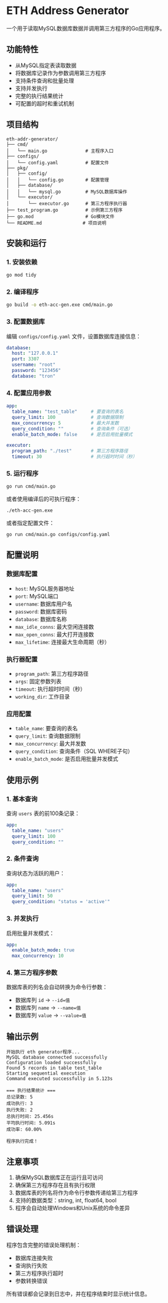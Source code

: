 # ETH Address Generator

一个用于读取MySQL数据库数据并调用第三方程序的Go应用程序。

## 功能特性

- 从MySQL指定表读取数据
- 将数据库记录作为参数调用第三方程序
- 支持条件查询和批量处理
- 支持并发执行
- 完整的执行结果统计
- 可配置的超时和重试机制

## 项目结构

```
eth-addr-generator/
├── cmd/
│   └── main.go              # 主程序入口
├── configs/
│   └── config.yaml          # 配置文件
├── pkg/
│   ├── config/
│   │   └── config.go        # 配置管理
│   ├── database/
│   │   └── mysql.go         # MySQL数据库操作
│   └── executor/
│       └── executor.go      # 第三方程序执行器
├── test_program.go          # 示例第三方程序
├── go.mod                   # Go模块文件
└── README.md               # 项目说明
```

## 安装和运行

### 1. 安装依赖

```bash
go mod tidy
```

### 2. 编译程序

```bash
go build -o eth-acc-gen.exe cmd/main.go
```

### 3. 配置数据库

编辑 `configs/config.yaml` 文件，设置数据库连接信息：

```yaml
database:
  host: "127.0.0.1"
  port: 3307
  username: "root"
  password: "123456"
  database: "tron"
```

### 4. 配置应用参数

```yaml
app:
  table_name: "test_table"     # 要查询的表名
  query_limit: 100             # 查询数据限制
  max_concurrency: 5           # 最大并发数
  query_condition: ""          # 查询条件（可选）
  enable_batch_mode: false     # 是否启用批量模式

executor:
  program_path: "./test"       # 第三方程序路径
  timeout: 30                  # 执行超时时间（秒）
```

### 5. 运行程序

```bash
go run cmd/main.go
```
或者使用编译后的可执行程序：
```bash
./eth-acc-gen.exe
```

或者指定配置文件：

```bash
go run cmd/main.go configs/config.yaml
```

## 配置说明

### 数据库配置

- `host`: MySQL服务器地址
- `port`: MySQL端口
- `username`: 数据库用户名
- `password`: 数据库密码
- `database`: 数据库名称
- `max_idle_conns`: 最大空闲连接数
- `max_open_conns`: 最大打开连接数
- `max_lifetime`: 连接最大生命周期（秒）

### 执行器配置

- `program_path`: 第三方程序路径
- `args`: 固定参数列表
- `timeout`: 执行超时时间（秒）
- `working_dir`: 工作目录

### 应用配置

- `table_name`: 要查询的表名
- `query_limit`: 查询数据限制
- `max_concurrency`: 最大并发数
- `query_condition`: 查询条件（SQL WHERE子句）
- `enable_batch_mode`: 是否启用批量并发模式

## 使用示例

### 1. 基本查询

查询 `users` 表的前100条记录：

```yaml
app:
  table_name: "users"
  query_limit: 100
  query_condition: ""
```

### 2. 条件查询

查询状态为活跃的用户：

```yaml
app:
  table_name: "users"
  query_limit: 50
  query_condition: "status = 'active'"
```

### 3. 并发执行

启用批量并发模式：

```yaml
app:
  enable_batch_mode: true
  max_concurrency: 10
```

### 4. 第三方程序参数

数据库表的列名会自动转换为命令行参数：

- 数据库列 `id` → `--id=值`
- 数据库列 `name` → `--name=值`
- 数据库列 `value` → `--value=值`

## 输出示例

```
开始执行 eth generator程序...
MySQL database connected successfully
Configuration loaded successfully
Found 5 records in table test_table
Starting sequential execution
Command executed successfully in 5.123s

=== 执行结果统计 ===
总记录数: 5
成功执行: 3
执行失败: 2
总执行时间: 25.456s
平均执行时间: 5.091s
成功率: 60.00%

程序执行完成！
```

## 注意事项

1. 确保MySQL数据库正在运行且可访问
2. 确保第三方程序存在且有执行权限
3. 数据库表的列名将作为命令行参数传递给第三方程序
4. 支持的数据类型：string, int, float64, bool
5. 程序会自动处理Windows和Unix系统的命令差异

## 错误处理

程序包含完整的错误处理机制：

- 数据库连接失败
- 查询执行失败
- 第三方程序执行超时
- 参数转换错误

所有错误都会记录到日志中，并在程序结束时显示统计信息。